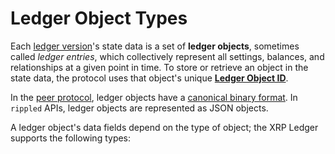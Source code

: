 # Ledger Object Types

Each [ledger version](ledgers.html)'s state data is a set of **ledger objects**, sometimes called _ledger entries_, which collectively represent all settings, balances, and relationships at a given point in time. To store or retrieve an object in the state data, the protocol uses that object's unique **[Ledger Object ID](ledger-object-ids.html)**.

In the [peer protocol](peer-protocol.html), ledger objects have a [canonical binary format](serialization.html). In `rippled` APIs, ledger objects are represented as JSON objects.

A ledger object's data fields depend on the type of object; the XRP Ledger supports the following types: